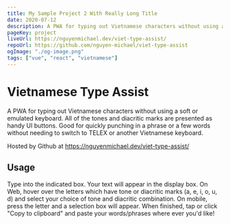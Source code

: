 ```yaml
---
title: My Sample Project 2 With Really Long Title
date: 2020-07-12
description: A PWA for typing out Vietnamese characters without using a soft or emulated keyboard. All of the tones and diacritic marks are presented as handy UI buttons. Good for quickly punching in a phrase or a few words without needing to switch to TELEX or another Vietnamese keyboard.
pageKey: project
liveUrl: https://nguyenmichael.dev/viet-type-assist/
repoUrl: https://github.com/nguyen-michael/viet-type-assist
ogImage: "./og-image.png"
tags: ["vue", "react", "vietnamese"]
---
```

# Vietnamese Type Assist

A PWA for typing out Vietnamese characters without using a soft or emulated keyboard. All of the tones and diacritic marks are presented as handy UI buttons. Good for quickly punching in a phrase or a few words without needing to switch to TELEX or another Vietnamese keyboard.

Hosted by Github at https://nguyenmichael.dev/viet-type-assist/

## Usage

Type into the indicated box. Your text will appear in the display box. On Web, hover over the letters which have tone or diacritic marks (a, e, i, o, u, d) and select your choice of tone and diacritic combination. On mobile, press the letter and a selection box will appear. When finished, tap or click "Copy to clipboard" and paste your words/phrases where ever you'd like!